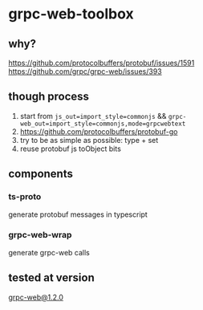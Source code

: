 # grpc-web-toolbox

## why?

https://github.com/protocolbuffers/protobuf/issues/1591
https://github.com/grpc/grpc-web/issues/393

## though process

1. start from `js_out=import_style=commonjs` && `grpc-web_out=import_style=commonjs,mode=grpcwebtext`
2. https://github.com/protocolbuffers/protobuf-go
3. try to be as simple as possible: type + set
4. reuse protobuf js toObject bits

## components

### ts-proto

generate protobuf messages in typescript

### grpc-web-wrap

generate grpc-web calls

## tested at version

grpc-web@1.2.0
